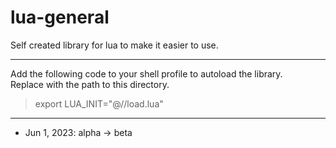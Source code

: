 # lua-general
Self created library for lua to make it easier to use.  

---------------------

Add the following code to your shell profile to autoload the library.  
Replace <path-to-the-library-directory> with the path to this directory.  

> export LUA_INIT="@/<path-to-the-library-directory>/load.lua"

---------------------

- Jun 1, 2023: alpha -> beta